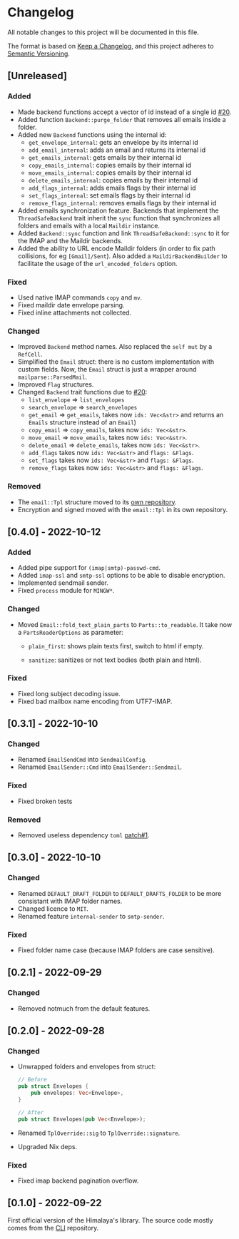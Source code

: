 # Changelog

All notable changes to this project will be documented in this file.

The format is based on [Keep a Changelog](https://keepachangelog.com/en/1.0.0/),
and this project adheres to [Semantic Versioning](https://semver.org/spec/v2.0.0.html).

## [Unreleased]

### Added

* Made backend functions accept a vector of id instead of a single id
  [#20].
* Added function `Backend::purge_folder` that removes all emails
  inside a folder.
* Added new `Backend` functions using the internal id:
  * `get_envelope_internal`: gets an envelope by its internal id
  * `add_email_internal`: adds an email and returns its internal id
  * `get_emails_internal`: gets emails by their internal id
  * `copy_emails_internal`: copies emails by their internal id
  * `move_emails_internal`: copies emails by their internal id
  * `delete_emails_internal`: copies emails by their internal id
  * `add_flags_internal`: adds emails flags by their internal id
  * `set_flags_internal`: set emails flags by their internal id
  * `remove_flags_internal`: removes emails flags by their internal id
* Added emails synchronization feature. Backends that implement the
  `ThreadSafeBackend` trait inherit the `sync` function that
  synchronizes all folders and emails with a local `Maildir` instance.
* Added `Backend::sync` function and link `ThreadSafeBackend::sync` to
  it for the IMAP and the Maildir backends.
* Added the ability to URL encode Maildir folders (in order to fix
  path collisions, for eg `[Gmail]/Sent`). Also added a
  `MaildirBackendBuilder` to facilitate the usage of the
  `url_encoded_folders` option.

### Fixed

* Used native IMAP commands `copy` and `mv`.
* Fixed maildir date envelope parsing.
* Fixed inline attachments not collected.

### Changed

* Improved `Backend` method names. Also replaced the `self mut` by a
  `RefCell`.
* Simplified the `Email` struct: there is no custom implementation
  with custom fields. Now, the `Email` struct is just a wrapper around
  `mailparse::ParsedMail`.
* Improved `Flag` structures.
* Changed `Backend` trait functions due to [#20]:
  * `list_envelope` => `list_envelopes`
  * `search_envelope` => `search_envelopes`
  * `get_email` => `get_emails`, takes now `ids: Vec<&str>` and
    returns an `Emails` structure instead of an `Email`)
  * `copy_email` => `copy_emails`, takes now `ids: Vec<&str>`.
  * `move_email` => `move_emails`, takes now `ids: Vec<&str>`.
  * `delete_email` => `delete_emails`, takes now `ids: Vec<&str>`.
  * `add_flags` takes now `ids: Vec<&str>` and `flags: &Flags`.
  * `set_flags` takes now `ids: Vec<&str>` and `flags: &Flags`.
  * `remove_flags` takes now `ids: Vec<&str>` and `flags: &Flags`.

### Removed

* The `email::Tpl` structure moved to its [own
  repository](https://git.sr.ht/~soywod/mime-msg-builder).
* Encryption and signed moved with the `email::Tpl` in its own
  repository.

## [0.4.0] - 2022-10-12

### Added

* Added pipe support for `(imap|smtp)-passwd-cmd`.
* Added `imap-ssl` and `smtp-ssl` options to be able to disable
  encryption.
* Implemented sendmail sender.
* Fixed `process` module for `MINGW*`.

### Changed

* Moved `Email::fold_text_plain_parts` to `Parts::to_readable`. It
  take now a `PartsReaderOptions` as parameter:
  
  * `plain_first`: shows plain texts first, switch to html if empty.
  
  * `sanitize`: sanitizes or not text bodies (both plain and html).

### Fixed

* Fixed long subject decoding issue.
* Fixed bad mailbox name encoding from UTF7-IMAP.

## [0.3.1] - 2022-10-10

### Changed

* Renamed `EmailSendCmd` into `SendmailConfig`.
* Renamed `EmailSender::Cmd` into `EmailSender::Sendmail`.

### Fixed

* Fixed broken tests

### Removed

* Removed useless dependency `toml` [patch#1].
  
## [0.3.0] - 2022-10-10

### Changed

* Renamed `DEFAULT_DRAFT_FOLDER` to `DEFAULT_DRAFTS_FOLDER` to be more
  consistant with IMAP folder names.
* Changed licence to `MIT`.
* Renamed feature `internal-sender` to `smtp-sender`.
  
### Fixed

* Fixed folder name case (because IMAP folders are case sensitive).

## [0.2.1] - 2022-09-29

### Changed

* Removed notmuch from the default features.

## [0.2.0] - 2022-09-28

### Changed

* Unwrapped folders and envelopes from struct:

  ```rust
  // Before
  pub struct Envelopes {
	  pub envelopes: Vec<Envelope>,
  }
  
  // After
  pub struct Envelopes(pub Vec<Envelope>);
  ```

* Renamed `TplOverride::sig` to `TplOverride::signature`.
* Upgraded Nix deps.

### Fixed

* Fixed imap backend pagination overflow.

## [0.1.0] - 2022-09-22

First official version of the Himalaya's library. The source code
mostly comes from the [CLI](https://github.com/soywod/himalaya)
repository.

[patch#1]: https://lists.sr.ht/~soywod/himalaya-lib/%3C20220929084520.98165-1-me%40paulrouget.com%3E

[#20]: https://todo.sr.ht/~soywod/himalaya/20
